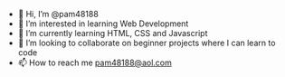 - 👋 Hi, I’m @pam48188
- 👀 I’m interested in learning Web Development 
- 🌱 I’m currently learning HTML, CSS and Javascript
- 💞️ I’m looking to collaborate on beginner projects where I can learn to code
- 📫 How to reach me pam48188@aol.com

<!---
pam48188/pam48188 is a ✨ special ✨ repository because its `README.md` (this file) appears on your GitHub profile.
You can click the Preview link to take a look at your changes.
--->
